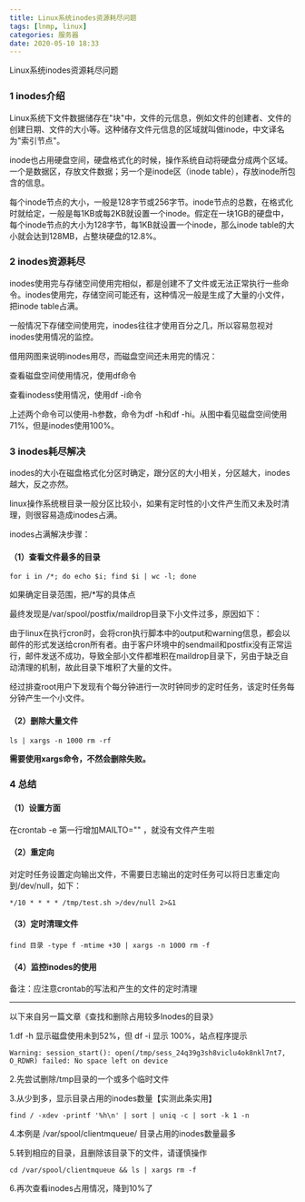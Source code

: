 ```yaml
---
title: Linux系统inodes资源耗尽问题
tags: [lnmp, linux]
categories: 服务器
date: 2020-05-10 18:33
---
```


Linux系统inodes资源耗尽问题

### 1 inodes介绍

Linux系统下文件数据储存在"块"中，文件的元信息，例如文件的创建者、文件的创建日期、文件的大小等。这种储存文件元信息的区域就叫做inode，中文译名为"索引节点"。

inode也占用硬盘空间，硬盘格式化的时候，操作系统自动将硬盘分成两个区域。一个是数据区，存放文件数据；另一个是inode区（inode table），存放inode所包含的信息。

每个inode节点的大小，一般是128字节或256字节。inode节点的总数，在格式化时就给定，一般是每1KB或每2KB就设置一个inode。假定在一块1GB的硬盘中，每个inode节点的大小为128字节，每1KB就设置一个inode，那么inode table的大小就会达到128MB，占整块硬盘的12.8%。

### 2 inodes资源耗尽

inodes使用完与存储空间使用完相似，都是创建不了文件或无法正常执行一些命令。inodes使用完，存储空间可能还有，这种情况一般是生成了大量的小文件，把inode table占满。

一般情况下存储空间使用完，inodes往往才使用百分之几，所以容易忽视对inodes使用情况的监控。

借用网图来说明inodes用尽，而磁盘空间还未用完的情况：

查看磁盘空间使用情况，使用df命令

查看inodess使用情况，使用df -i命令

上述两个命令可以使用-h参数，命令为df -h和df -hi。从图中看见磁盘空间使用71%，但是inodes使用100%。

### 3 inodes耗尽解决

inodes的大小在磁盘格式化分区时确定，跟分区的大小相关，分区越大，inodes越大，反之亦然。

linux操作系统根目录一般分区比较小，如果有定时性的小文件产生而又未及时清理，则很容易造成inodes占满。

inodes占满解决步骤：

#### （1）查看文件最多的目录

    for i in /*; do echo $i; find $i | wc -l; done

如果确定目录范围，把/*写的具体点

最终发现是/var/spool/postfix/maildrop目录下小文件过多，原因如下：

由于linux在执行cron时，会将cron执行脚本中的output和warning信息，都会以邮件的形式发送给cron所有者。由于客户环境中的sendmail和postfix没有正常运行，邮件发送不成功，导致全部小文件都堆积在maildrop目录下，另由于缺乏自动清理的机制，故此目录下堆积了大量的文件。

经过排查root用户下发现有个每分钟进行一次时钟同步的定时任务，该定时任务每分钟产生一个小文件。

#### （2）删除大量文件

    ls | xargs -n 1000 rm -rf

**需要使用xargs命令，不然会删除失败。**

### 4 总结

#### （1）设置方面

在crontab -e 第一行增加MAILTO="" ，就没有文件产生啦

#### （2）重定向

对定时任务设置定向输出文件，不需要日志输出的定时任务可以将日志重定向到/dev/null，如下：

    */10 * * * * /tmp/test.sh >/dev/null 2>&1

#### （3）定时清理文件

    find 目录 -type f -mtime +30 | xargs -n 1000 rm -f

#### （4）监控inodes的使用

备注：应注意crontab的写法和产生的文件的定时清理


----------

以下来自另一篇文章《查找和删除占用较多Inodes的目录》

1.df -h 显示磁盘使用未到52%，但 df -i 显示 100%，站点程序提示

    Warning: session_start(): open(/tmp/sess_24q39g3sh8viclu4ok8nkl7nt7, O_RDWR) failed: No space left on device

2.先尝试删除/tmp目录的一个或多个临时文件


3.从少到多，显示目录占用的inodes数量【实测此条实用】

    find / -xdev -printf '%h\n' | sort | uniq -c | sort -k 1 -n

4.本例是 /var/spool/clientmqueue/ 目录占用的inodes数量最多

5.转到相应的目录，且删除该目录下的文件，请谨慎操作

    cd /var/spool/clientmqueue && ls | xargs rm -f

6.再次查看inodes占用情况，降到10%了




